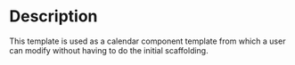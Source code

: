# Description

This template is used as a calendar component template from which a user can modify without having to do the initial scaffolding.